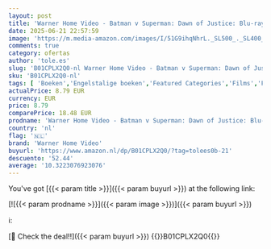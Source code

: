```yaml
---
layout: post
title: 'Warner Home Video - Batman v Superman: Dawn of Justice: Blu-ray 3D + 2D / Ultimate Edition'
date: 2025-06-21 22:57:59
image: 'https://m.media-amazon.com/images/I/51G9ihqNhrL._SL500_._SL400_.jpg'
comments: true
category: ofertas
author: 'tole.es'
slug: 'B01CPLX2Q0-nl Warner Home Video - Batman v Superman: Dawn of Justice:...'
sku: 'B01CPLX2Q0-nl'
tags: [ 'Boeken','Engelstalige boeken','Featured Categories','Films','Films & tv','warner home video','🇳🇱', ]
actualPrice: 8.79 EUR
currency: EUR
price: 8.79
comparePrice: 18.48 EUR
prodname: 'Warner Home Video - Batman v Superman: Dawn of Justice: Blu-ray 3D + 2D / Ultimate Edition'
country: 'nl'
flag: '🇳🇱'
brand: 'Warner Home Video'
buyurl: 'https://www.amazon.nl/dp/B01CPLX2Q0/?tag=tolees0b-21'
descuento: '52.44'
average: '10.3223076923076'
---
```


You've got [{{< param title >}}]({{< param buyurl >}}) at the following link:

[![{{< param prodname >}}]({{< param image >}})]({{< param buyurl >}})

ℹ️:


[🛒 Check the deal!!]({{< param buyurl >}})
{{<world>}}B01CPLX2Q0{{</world>}}

